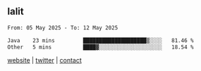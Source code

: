 ## lalit

<!--START_SECTION:waka-->

```txt
From: 05 May 2025 - To: 12 May 2025

Java    23 mins         ████████████████████▒░░░░   81.46 %
Other   5 mins          ████▓░░░░░░░░░░░░░░░░░░░░   18.54 %
```

<!--END_SECTION:waka-->

[website](https://lalit.sh) | [twitter](https://x.com/@lalitcodes) | [contact](https://lalit.sh/contact)
